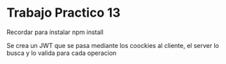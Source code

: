 # Trabajo Practico 13
Recordar para instalar npm install

Se crea un JWT que se pasa mediante los coockies al cliente, el server lo busca y lo valida para cada operacion